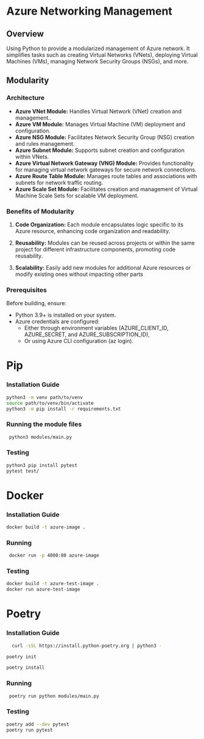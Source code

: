 # Azure Networking Management

## Overview

Using Python to provide a modularized management of Azure network. It simplifies tasks such as creating Virtual Networks (VNets), deploying Virtual Machines (VMs), managing Network Security Groups (NSGs), and more.

## Modularity

### Architecture
- **Azure VNet Module:** Handles Virtual Network (VNet) creation and management..
- **Azure VM Module:** Manages Virtual Machine (VM) deployment and configuration.
- **Azure NSG Module:** Facilitates Network Security Group (NSG) creation and rules management.
- **Azure Subnet Module:** Supports subnet creation and configuration within VNets.
- **Azure Virtual Network Gateway (VNG) Module:** Provides functionality for managing virtual network gateways for secure network connections.
- **Azure Route Table Module:** Manages route tables and associations with subnets for network traffic routing.
- **Azure Scale Set Module:** Facilitates creation and management of Virtual Machine Scale Sets for scalable VM deployment.

### Benefits of Modularity

1. **Code Organization:** Each module encapsulates logic specific to its Azure resource, enhancing code organization and readability.

2. **Reusability:** Modules can be reused across projects or within the same project for different infrastructure components, promoting code reusability.

3. **Scalability:** Easily add new modules for additional Azure resources or modify existing ones without impacting other parts

### Prerequisites

Before building, ensure:
- Python 3.9+ is installed on your system.
- Azure credentials are configured:
  - Either through environment variables (AZURE_CLIENT_ID, AZURE_SECRET, and AZURE_SUBSCRIPTION_ID),
  - Or using Azure CLI configuration (az login).
    
# Pip
### Installation Guide 
   ```bash
   python3 -m venv path/to/venv
source path/to/venv/bin/activate
python3 -m pip install -r requirements.txt
   ```
### Running the module files
  ```bash
   python3 modules/main.py
```
### Testing 
   ```bash
   python3 pip install pytest
   pytest test/

   ```

# Docker
### Installation Guide 
  ```bash
docker build -t azure-image .
```

### Running 
  ```bash
   docker run -p 4000:80 azure-image
```

### Testing 
   ```bash
   docker build -t azure-test-image .
   docker run azure-test-image
   ```

# Poetry
### Installation Guide 
 ```bash
   curl -sSL https://install.python-poetry.org | python3 -
```

  ```bash
poetry init
```
  ```bash
poetry install
```
### Running 
  ```bash
   poetry run python modules/main.py
```

### Testing 
   ```bash
   poetry add --dev pytest
   poetry run pytest
   ```
   
